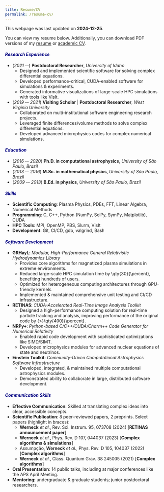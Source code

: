 ```yaml
---
title: Resume/CV
permalink: /resume-cv/
---
```


This webpage was last updated on **2024-12-25**.

You can view my resume below. Additionally, you can download PDF versions of my [resume](/assets/docs/LW-Resume-2024-12-25.pdf) or [academic CV](/assets/docs/LW-CV-2024-12-25.pdf).
#### <span style="color:navy"><i class="fa fa-laptop-code"></i> *Research Experience*</span>
* (*2021 --*) **Postdoctoral Researcher**, *University of Idaho*
  * Designed and implemented scientific software for solving complex differential equations.
  * Developed performance-critical, CUDA-enabled software for simulations & experiments.
  * Generated informative visualizations of large-scale HPC simulations with tools like VisIt.
* (*2019 -- 2021*) **Visiting Scholar** \| **Postdoctoral Researcher**, *West Virginia University*
  * Collaborated on multi-institutional software engineering research projects.
  * Leveraged finite differences/volume methods to solve complex differential equations.
  * Developed advanced microphysics codes for complex numerical simulations.

#### <span style="color:navy"><i class="fa fa-school"></i> *Education*</span>
* (*2016 -- 2020*) **Ph.D. in computational astrophysics**, *University of São Paulo, Brazil*
* (*2013 -- 2016*) **M.Sc. in mathematical physics**, *University of São Paulo, Brazil*
* (*2009 -- 2013*) **B.Ed. in physics**, *University of São Paulo, Brazil*

#### <span style="color:navy"><i class="fa fa-wrench"></i> *Skills*</span>
* **Scientific Computing**: Plasma Physics, PDEs, FFT, Linear Algebra, Numerical Methods
* **Programming**: C, C++, Python (NumPy, SciPy, SymPy, Matplotlib), CUDA
* **HPC Tools**: MPI, OpenMP, PBS, Slurm, VisIt
* **Development**: Git, CI/CD, gdb, valgrind, Bash

#### <span style="color:navy"><i class="fa fa-code-branch"></i> *Software Development*</span>
* **GRHayL**: *Modular, High-Performance General Relativistic Hydrodynamics Library*
  * Provides core algorithms for magnetized plasma simulations in extreme environments.
  * Reduced large-scale HPC simulation time by \qty{30}{\percent}, benefiting hundreds of users.
  * Optimized for heterogeneous computing architectures through GPU-friendly kernels.
  * Implemented & maintained comprehensive unit testing and CI/CD infrastructure.
* **RETINAS**: *CUDA-Accelerated Real-Time Image Analysis Toolkit*
  * Designed a high-performance computing solution for real-time particle tracking and analysis, improving performance of the original code by {$>$}\qty{400}{\percent}.
* **NRPy+**: *Python-based C/C++/CUDA/Charm++ Code Generator for Numerical Relativity*
  * Enabled rapid code development with sophisticated optimizations like SIMD/SIMT.
  * Developed microphysics modules for advanced nuclear equations of state and neutrinos.
* **Einstein Toolkit**: *Community-Driven Computational Astrophysics Software Infrastructure*
  * Developed, integrated, & maintained multiple computational astrophysics modules.
  * Demonstrated ability to collaborate in large, distributed software development.

#### <span style="color:navy"><i class="fa fa-comment"></i> *Communication Skills*</span>
* **Effective Communication**: Skilled at translating complex ideas into clear, accessible concepts.
* **Scientific Publication**: 8 peer-reviewed papers, 2 preprints. Select papers (highlight in braces):
  * **Werneck** *et al.*, Rev. Sci. Instrum. 95, 073708 (2024) [**RETINAS announcement paper**]
  * **Werneck** *et al.*, Phys. Rev. D 107, 044037 (2023) [**Complex algorithms & simulations**]
  * Assumpção, **Werneck** *et al.*, Phys. Rev. D 105, 104037 (2022) [**Complex algorithms**]
  * **Werneck** *et al.*, Class. Quantum Grav. 38 245005 (2021) [**Complex algorithms**]
* **Oral Presentation**: 14 public talks, including at major conferences like the APS April Meeting.
* **Mentoring**: undergraduate & graduate students; junior postdoctoral researchers.

